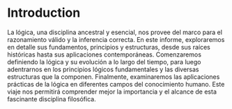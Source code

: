 # Introduction

<!-- VuePress is composed of two parts: a [minimalistic static site generator](https://github.com/vuejs/vuepress/tree/master/packages/%40vuepress/core) with a Vue-powered [theming system](https://v1.vuepress.vuejs.org/theme/) and [Plugin API](https://v1.vuepress.vuejs.org/plugin/), and a [default theme](https://v1.vuepress.vuejs.org/theme/default-theme-config.html) optimized for writing technical documentation. It was created to support the documentation needs of Vue's own sub projects.

Each page generated by VuePress has its own pre-rendered static HTML, providing great loading performance and is SEO-friendly. Once the page is loaded, however, Vue takes over the static content and turns it into a full Single-Page Application (SPA). Additional pages are fetched on demand as the user navigates around the site. -->

La lógica, una disciplina ancestral y esencial, nos provee del marco para el razonamiento válido y la inferencia correcta. En este informe, exploraremos en detalle sus fundamentos, principios y estructuras, desde sus raíces históricas hasta sus aplicaciones contemporáneas. Comenzaremos definiendo la lógica y su evolución a lo largo del tiempo, para luego adentrarnos en los principios lógicos fundamentales y las diversas estructuras que la componen. Finalmente, examinaremos las aplicaciones prácticas de la lógica en diferentes campos del conocimiento humano. Este viaje nos permitirá comprender mejor la importancia y el alcance de esta fascinante disciplina filosófica.
